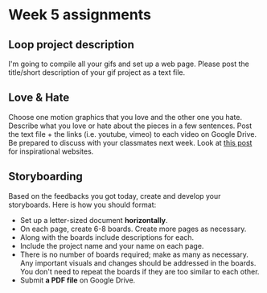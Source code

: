 # Week 5 assignments

## Loop project description
I'm going to compile all your gifs and set up a web page. Please post the title/short description of your gif project as a text file.

## Love & Hate
Choose one motion graphics that you love and the other one you hate. Describe what you love or hate about the pieces in a few sentences. Post the text file + the links (i.e. youtube, vimeo) to each video on Google Drive. Be prepared to discuss with your classmates next week. Look at [this post](https://github.com/cdaein/mica-gd300/blob/fall2017/lectures/w1-resources.md) for inspirational websites.

## Storyboarding
Based on the feedbacks you got today, create and develop your storyboards. Here is how you should format:
- Set up a letter-sized document **horizontally**.
- On each page, create 6-8 boards. Create more pages as necessary.
- Along with the boards include descriptions for each.
- Include the project name and your name on each page.
- There is no number of boards required; make as many as necessary. Any important visuals and changes should be addressed in the boards. You don't need to repeat the boards if they are too similar to each other.
- Submit **a PDF file** on Google Drive.



